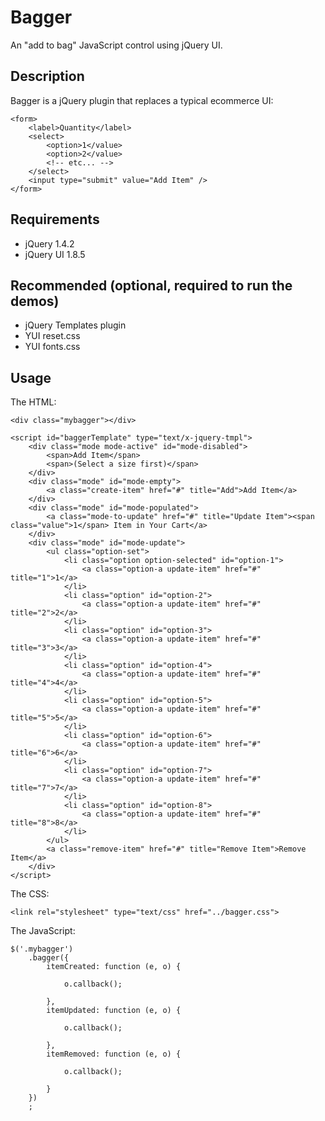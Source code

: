﻿Bagger
===========

An "add to bag" JavaScript control using jQuery UI.


Description
--------------

Bagger is a jQuery plugin that replaces a typical ecommerce UI:

    <form>
        <label>Quantity</label>
        <select>
            <option>1</value>
            <option>2</value>
            <!-- etc... -->
        </select>
        <input type="submit" value="Add Item" />
    </form>


Requirements
-------------

- jQuery 1.4.2
- jQuery UI 1.8.5


Recommended (optional, required to run the demos)
-------------

- jQuery Templates plugin
- YUI reset.css
- YUI fonts.css


Usage
----------------

The HTML:

    <div class="mybagger"></div>
    
    <script id="baggerTemplate" type="text/x-jquery-tmpl">
        <div class="mode mode-active" id="mode-disabled">
            <span>Add Item</span>
            <span>(Select a size first)</span>
        </div>
        <div class="mode" id="mode-empty">
            <a class="create-item" href="#" title="Add">Add Item</a>
        </div>
        <div class="mode" id="mode-populated">
            <a class="mode-to-update" href="#" title="Update Item"><span class="value">1</span> Item in Your Cart</a>
        </div>
        <div class="mode" id="mode-update">
            <ul class="option-set">
                <li class="option option-selected" id="option-1">
                    <a class="option-a update-item" href="#" title="1">1</a>
                </li>
                <li class="option" id="option-2">
                    <a class="option-a update-item" href="#" title="2">2</a>
                </li>
                <li class="option" id="option-3">
                    <a class="option-a update-item" href="#" title="3">3</a>
                </li>
                <li class="option" id="option-4">
                    <a class="option-a update-item" href="#" title="4">4</a>
                </li>
                <li class="option" id="option-5">
                    <a class="option-a update-item" href="#" title="5">5</a>
                </li>
                <li class="option" id="option-6">
                    <a class="option-a update-item" href="#" title="6">6</a>
                </li>
                <li class="option" id="option-7">
                    <a class="option-a update-item" href="#" title="7">7</a>
                </li>
                <li class="option" id="option-8">
                    <a class="option-a update-item" href="#" title="8">8</a>
                </li>
            </ul>
            <a class="remove-item" href="#" title="Remove Item">Remove Item</a>
        </div>
    </script>

The CSS:

    <link rel="stylesheet" type="text/css" href="../bagger.css">

The JavaScript:

    $('.mybagger')
        .bagger({
            itemCreated: function (e, o) {
                
                o.callback();
                
            },
            itemUpdated: function (e, o) {
                
                o.callback();
                
            },
            itemRemoved: function (e, o) {
                
                o.callback();
                
            }
        })
        ;
